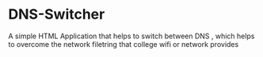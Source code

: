 # DNS-Switcher
A simple HTML Application that helps to switch between DNS , which helps to overcome the network filetring that college wifi or network provides
